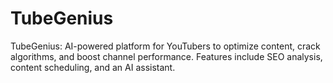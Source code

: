 # TubeGenius
TubeGenius: AI-powered platform for YouTubers to optimize content, crack algorithms, and boost channel performance. Features include SEO analysis, content scheduling, and an AI assistant.
